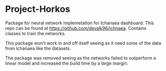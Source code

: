 # Project-Horkos

Package for neural network implemetation for Ichanaea dashboard. 
This repo can be found at https://github.com/devalk96/Ichnaea.
Contains classes to train the networks. 

This package won't work in and off itself seeing as it need some of the data from Ichanaea like the datasets.

The package was removed seeing as the networks failed to outperform a linear model and increased the build time by a large margin.
